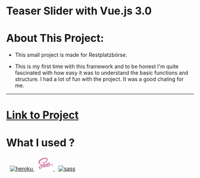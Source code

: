 # Teaser Slider with Vue.js 3.0

# **About This Project:**
- This small project is made for Restplatzbörse.

* This is my first time with this framework and to be honest I'm quite fascinated with how easy it was to understand the basic functions and structure.
I had a lot of fun with the project. It was a good chaling for me.

---

#  [Link to Project](https://teaser-slider.vercel.app/)



# What I used ?
 <a href="https://vuejs.org/" target="_blank" rel="noreferrer"> <img src="https://www.vectorlogo.zone/logos/vuejs/vuejs-ar21.svg" alt="heroku" width="40" style="margin-left: 10px" height="40"/> </a> 
<a href="https://sass-lang.com" target="_blank" rel="noreferrer"> <img src="https://raw.githubusercontent.com/devicons/devicon/master/icons/sass/sass-original.svg" alt="sass" width="40" height="40" style="margin-left: 10px"/> </a>
<a href="https://sass-lang.com" target="_blank" rel="noreferrer"> <img src="https://www.vectorlogo.zone/logos/jestjsio/jestjsio-ar21.svg" alt="sass" width="40" height="40" style="margin-left: 10px"/> </a>
        
